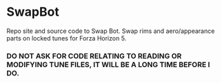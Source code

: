 # SwapBot
Repo site and source code to Swap Bot. Swap rims and aero/appearance parts on locked tunes for Forza Horizon 5.

### DO NOT ASK FOR CODE RELATING TO READING OR MODIFYING TUNE FILES, IT WILL BE A LONG TIME BEFORE I DO.

